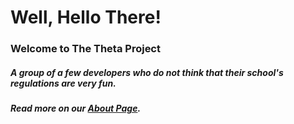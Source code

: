 <title>To Do | Classroom</title>

# Well, Hello There!
### Welcome to The Theta Project
##### A group of a few developers who do not think that their school's regulations are very fun.
##### Read more on our [About Page](AboutUs.md).
